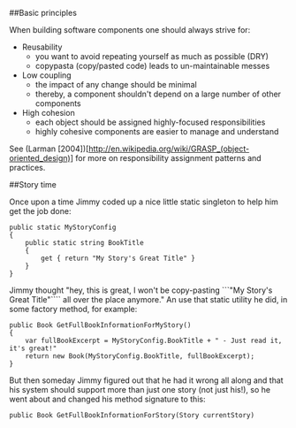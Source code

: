 ##Basic principles

When building software components one should always strive for:

* Reusability
    * you want to avoid repeating yourself as much as possible (DRY)
    * copypasta (copy/pasted code) leads to un-maintainable messes
* Low coupling
    * the impact of any change should be minimal
    * thereby, a component shouldn't depend on a large number of other components
* High cohesion
    * each object should be assigned highly-focused responsibilities
    * highly cohesive components are easier to manage and understand

See (Larman \[2004\])[http://en.wikipedia.org/wiki/GRASP_(object-oriented_design)] for more on responsibility assignment patterns and practices.

##Story time

Once upon a time Jimmy coded up a nice little static singleton to help him get the job done:

```
public static MyStoryConfig 
{
    public static string BookTitle 
    {
        get { return "My Story's Great Title" }
    }
}
```

Jimmy thought "hey, this is great, I won't be copy-pasting ```"My Story's Great Title"```` all over the place anymore." An use that static utility he did, in some factory method, for example:

```
public Book GetFullBookInformationForMyStory()
{
    var fullBookExcerpt = MyStoryConfig.BookTitle + " - Just read it, it's great!"
    return new Book(MyStoryConfig.BookTitle, fullBookExcerpt);
}  
```

But then someday Jimmy figured out that he had it wrong all along and that his system should support more than just one story (not just his!), so he went about and changed his method signature to this:

```
public Book GetFullBookInformationForStory(Story currentStory)
```


